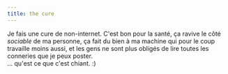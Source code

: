 ```yaml
---
title: the cure
---
```


Je fais une cure de non-internet. C'est bon pour la santé, ça ravive le côté
_sociable_ de ma personne, ça fait du bien à ma machine qui pour le coup
travaille moins aussi, et les gens ne sont plus obligés de lire toutes les
conneries que je peux poster.  
... qu'est ce que c'est chiant. :)

